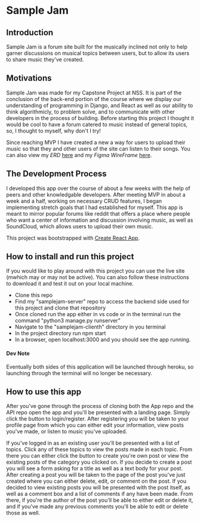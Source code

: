 <!-- TODO: UPDATE THE README -->
# Sample Jam

## Introduction

Sample Jam is a forum site built for the musically inclined not only to help garner discussions on musical topics between users, but to allow its users to share music they've created.

## Motivations

Sample Jam was made for my Capstone Project at NSS. It is part of the conclusion of the back-end portion of the course where we display our understanding of programming in Django, and React as well as our ability to think algorithmicly, to problem solve, and to communicate with other developers in the process of building. Before starting this project I thought it would be cool to have a forum catered to music instead of general topics, so, I thought to myself, why don't I try!

Since reaching MVP I have created a new a way for users to upload their music so that they and other users of the site can listen to their songs. You can also view my *ERD* [here](https://drawsql.app/juulu/diagrams/samplejam) and my *Figma WireFrame* [here](https://www.figma.com/file/60AUvqrPH3erq0ZhCBf24q/Untitled?node-id=0%3A1).

## The Development Process

I developed this app over the course of about a few weeks with the help of peers and other knowledgable developers. After meeting MVP in about a week and a half, working on necessary CRUD features, I began implementing stretch goals that I had established for myself. This app is meant to mirror popular forums like reddit that offers a place where people who want a center of information and discussion involving music, as well as SoundCloud, which allows users to upload their own music. 

This project was bootstrapped with [Create React App](https://github.com/facebook/create-react-app).

## How to install and run this project

If you would like to play around with this project you can use the live site (mwhich may or may not be active). You can also follow these instructions to download it and test it out on your local machine.

- Clone this repo
- Find my "samplejam-server" repo to access the backend side used for this project and clone that repository
- Once cloned run the app either in vs code or in the terminal run the command "python3 manage.py runserver"
- Navigate to the "samplejam-clienth" directory in you terminal
- In the project directory run npm start
- In a browser, open localhost:3000 and you should see the app running.

#### Dev Note

Eventually both sides of this application will be launched through heroku, so launching through the terminal will no longer be necessary.

## How to use this app

After you've gone through the process of cloning both the App repo and the API repo open the app and you'll be presented with a landing page. Simply click the button to login/register. After registering you will be taken to your profile page from which you can either edit your information, view posts you've made, or listen to music you've uploaded.

If you've logged in as an existing user you'll be presented with a list of topics. Click any of these topics to view the posts made in each topic. From there you can either click the button to create you're own post or view the existing posts of the category you clicked on. If you decide to create a post you will see a form asking for a title as well as a text body for your post. After creating a post you will be taken to the page of the post you've just created where you can either delete, edit, or comment on the post. If you decided to view existing posts you will be presented with the post itself, as well as a comment box and a list of comments if any have been made. From there, if you're the author of the post you'll be able to either edit or delete it, and if you've made any previous comments you'll be able to edit or delete those as well.
